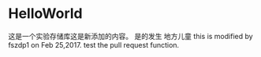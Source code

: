 # HelloWorld
这是一个实验存储库这是新添加的内容。
是的发生 地方儿童
this is modified by fszdp1 on Feb 25,2017.
test the pull request function.
